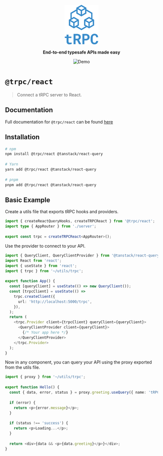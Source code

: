 <p align="center">
  <a href="https://trpc.io/"><img src="../../www/static/img/logo-text.svg" alt="tRPC" height="130"/></a>
</p>

<p align="center">
  <strong>End-to-end typesafe APIs made easy</strong>
</p>

<p align="center">
  <!-- TODO: replace with new version GIF -->
  <img src="https://storage.googleapis.com/trpc/trpcgif.gif" alt="Demo" />
</p>

# `@trpc/react`

> Connect a tRPC server to React.

## Documentation

Full documentation for `@trpc/react` can be found [here](https://trpc.io/docs/react-queries)

## Installation

```bash
# npm
npm install @trpc/react @tanstack/react-query

# Yarn
yarn add @trpc/react @tanstack/react-query

# pnpm
pnpm add @trpc/react @tanstack/react-query
```

## Basic Example

Create a utils file that exports tRPC hooks and providers.

```ts
import { createReactQueryHooks, createTRPCReact } from '@trpc/react';
import type { AppRouter } from './server';

export const trpc = createTRPCReact<AppRouter>();
```

Use the provider to connect to your API.

```ts
import { QueryClient, QueryClientProvider } from '@tanstack/react-query';
import React from 'react';
import { useState } from 'react';
import { trpc } from '~/utils/trpc';

export function App() {
  const [queryClient] = useState(() => new QueryClient());
  const [trpcClient] = useState(() =>
    trpc.createClient({
      url: 'http://localhost:5000/trpc',
    }),
  );
  return (
    <trpc.Provider client={trpcClient} queryClient={queryClient}>
      <QueryClientProvider client={queryClient}>
        {/* Your app here */}
      </QueryClientProvider>
    </trpc.Provider>
  );
}
```

Now in any component, you can query your API using the proxy exported from the utils file.

```ts
import { proxy } from '~/utils/trpc';

export function Hello() {
  const { data, error, status } = proxy.greeting.useQuery({ name: 'tRPC' });

  if (error) {
    return <p>{error.message}</p>;
  }

  if (status !== 'success') {
    return <p>Loading...</p>;
  }

  return <div>{data && <p>{data.greeting}</p>}</div>;
}
```
